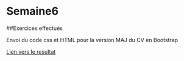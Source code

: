 # Semaine6  

##Exercices effectués 

Envoi du code css et HTML pour la version MAJ du CV en Bootstrap

[Lien vers le resultat](http://aergath.atspace.eu/Semaine6/divshot.html)